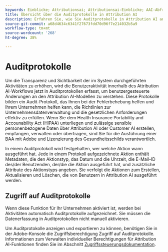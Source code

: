 ```yaml
---
keywords: Einblicke; Attributionsai; Attributionsai-Einblicke; AAI-Abfragedienst; Attributionsabfragen; Attributionsbewertungen
title: Übersicht über die Auditprotokolle in Attribution AI
description: Erfahren Sie, wie Sie Auditprotokolle in Attribution AI anzeigen und verwalten können.
source-git-commit: a68d4634c6341f27673fdd70d96f7e214032b5a9
workflow-type: tm+mt
source-wordcount: '268'
ht-degree: 38%

---
```


# Auditprotokolle

Um die Transparenz und Sichtbarkeit der im System durchgeführten Aktivitäten zu erhöhen, wird die Benutzeraktivität innerhalb des Attribution AI-Workflows jetzt in Auditprotokollen erfasst, um benutzergesteuerte Änderungen an den Attribution AI-Modellen zu verstehen. Diese Protokolle bilden ein Audit-Protokoll, das Ihnen bei der Fehlerbehebung helfen und Ihrem Unternehmen helfen kann, die Richtlinien zur Unternehmensdatenverwaltung und die gesetzlichen Anforderungen effektiv zu erfüllen.  Wenn Sie dem Health Insurance Portability and Accounability Act (HIPAA) unterliegen und zulässige sensible personenbezogene Daten über Attribution AI oder Customer AI erstellen, empfangen, verwalten oder übertragen, sind Sie für die Ausführung einer BAA mit Adobe und Lizenzierung des Gesundheitsschilds verantwortlich.

In einem Auditprotokoll wird festgehalten, wer welche Aktion wann ausgeführt hat. Jede in einem Protokoll aufgezeichnete Aktion enthält Metadaten, die den Aktionstyp, das Datum und die Uhrzeit, die E-Mail-ID des/der Benutzenden, der/die die Aktion ausgeführt hat, und zusätzliche Attribute des Aktionstyps angeben. Sie verfolgt die Aktionen zum Erstellen, Aktualisieren und Löschen, die von Benutzern in Attribution AI ausgeführt werden.

<!-- [The audit logs selected in the Attribution AI workspace](../../../attribution-ai/aai-data-governance/images/data-governance/audit-logs-cai.png) -->

## Zugriff auf Auditprotokolle

Wenn diese Funktion für Ihr Unternehmen aktiviert ist, werden bei Aktivitäten automatisch Auditprotokolle aufgezeichnet. Sie müssen die Datenerfassung in Auditprotokollen nicht manuell aktivieren.

Um Auditprotokolle anzeigen und exportieren zu können, benötigen Sie in der Adobe-Konsole die Zugriffsberechtigung Zugriff auf Auditprotokolle. Informationen zum Verwalten individueller Berechtigungen für Attribution AI-Funktionen finden Sie im Abschnitt [Zugriffssteuerungsdokumentation](../aai-data-governance/access-controls.md).

